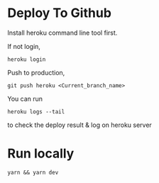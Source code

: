 # Deploy To Github

Install heroku command line tool first.

If not login,

```
heroku login
```

Push to production,

```
git push heroku <Current_branch_name>
```

You can run

```
heroku logs --tail
```

to check the deploy result & log on heroku server

# Run locally

```
yarn && yarn dev
```

